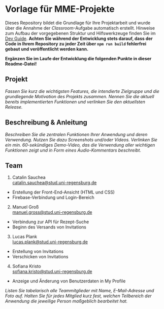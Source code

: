 # Vorlage für MME-Projekte

Dieses Repository bildet die Grundlage für Ihre Projektarbeit und wurde über die Annahme der _Classroom_-Aufgabe automatisch erstellt. Hinweise zum Aufbau der vorgegebenen Struktur und Hilfswerkzeuge finden Sie im [Dev Guide](./DevGuide.md). **Achten Sie während der Entwicklung stets darauf, dass der Code in Ihrem Repository zu jeder Zeit über `npm run build` fehlerfrei gebaut und veröffentlicht werden kann.**

**Ergänzen Sie im Laufe der Entwicklung die folgenden Punkte in dieser Readme-Datei!**

## Projekt

_Fassen Sie kurz die wichtigsten Features, die intendierte Zielgruppe und die grundlegende Motivation des Projekts zusammen. Nennen Sie die aktuell bereits implementierten Funktionen und verlinken Sie den aktuellsten Release._

## Beschreibung & Anleitung

_Beschreiben Sie die zentralen Funktionen Ihrer Anwendung und deren Verwendung. Nutzen Sie dazu Screenshots und/oder Videos. Verlinken Sie ein min. 60-sekündiges Demo-Video, das die Verwendung aller wichtigen Funktionen zeigt und in Form eines Audio-Kommentars beschreibt._

## Team

1. Catalin Sauchea  
catalin.sauchea@stud.uni-regensburg.de  
- Erstellung der Front-End-Ansicht (HTML und CSS)  
- Firebase-Verbindung und Login-Bereich

2. Manuel Groß  
manuel.gross@stud.uni-regensburg.de
- Verbindung zur API für Rezept-Suche
- Beginn des Versands von Invitations

3. Lucas Plank  
lucas.plank@stud.uni-regensburg.de
- Erstellung von Invitations 
- Verschicken von Invitations

4. Sofiana Kristo  
sofiana.kristo@stud.uni-regensburg.de
- Anzeige und Änderung von Benutzerdaten in My Profile

_Listen Sie tabelarisch alle Teammitglieder mit Name, E-Mail-Adresse und Foto auf. Halten Sie für jedes Mitglied kurz fest, welchen Teilbereich der Anwendung die jeweilige Person maßgeblich bearbeitet hat._
